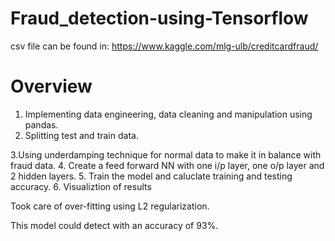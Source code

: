 # Fraud_detection-using-Tensorflow
csv file can be found in:
https://www.kaggle.com/mlg-ulb/creditcardfraud/
# Overview
1. Implementing data engineering, data cleaning and manipulation using pandas.
2. Splitting test and train data.

3.Using underdamping technique for normal data to make it in balance with fraud data.
4. Create a feed forward NN with one i/p layer, one o/p layer and 2 hidden layers.
5. Train the model and caluclate training and testing accuracy.
6. Visualiztion of results

Took care of over-fitting using L2 regularization.

This model could detect with an accuracy of 93%.
